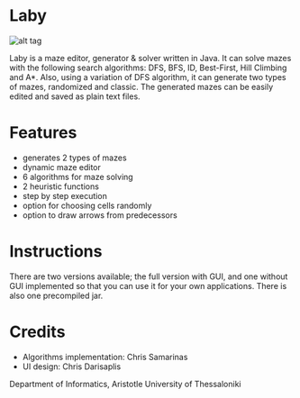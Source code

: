 # Laby
![alt tag](https://lh3.googleusercontent.com/-8AYHe47TSZo/VTgIPf0e5NI/AAAAAAAAAWg/snOY5NtzVRg/w794-h410-no/laby.png)

Laby is a maze editor, generator &amp; solver written in Java. It can solve mazes with the following search algorithms: DFS, BFS, ID, Best-First, Hill Climbing and A*. Also, using a variation of DFS algorithm, it can generate two types of mazes, randomized and classic. The generated mazes can be easily edited and saved as plain text files.

# Features
- generates 2 types of mazes
- dynamic maze editor
- 6 algorithms for maze solving
- 2 heuristic functions
- step by step execution
- option for choosing cells randomly
- option to draw arrows from predecessors

# Instructions
There are two versions available; the full version with GUI, and one without GUI implemented so that you can use it for your own applications. There is also one precompiled jar.

# Credits
- Algorithms implementation: Chris Samarinas
- UI design: Chris Darisaplis

Department of Informatics, Aristotle University of Thessaloniki
